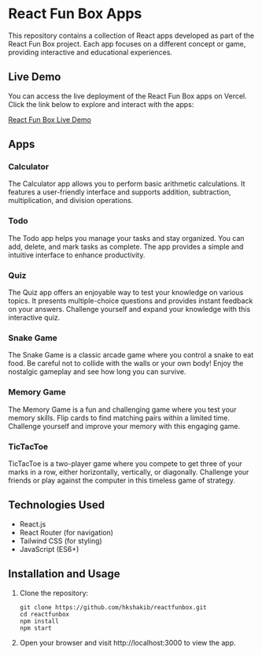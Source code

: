 # React Fun Box Apps

This repository contains a collection of React apps developed as part of the React Fun Box project. Each app focuses on a different concept or game, providing interactive and educational experiences.

## Live Demo

You can access the live deployment of the React Fun Box apps on Vercel. Click the link below to explore and interact with the apps:

[React Fun Box Live Demo](https://reactfunbox.vercel.app/)

## Apps

### Calculator

The Calculator app allows you to perform basic arithmetic calculations. It features a user-friendly interface and supports addition, subtraction, multiplication, and division operations.

### Todo

The Todo app helps you manage your tasks and stay organized. You can add, delete, and mark tasks as complete. The app provides a simple and intuitive interface to enhance productivity.

### Quiz

The Quiz app offers an enjoyable way to test your knowledge on various topics. It presents multiple-choice questions and provides instant feedback on your answers. Challenge yourself and expand your knowledge with this interactive quiz.

### Snake Game

The Snake Game is a classic arcade game where you control a snake to eat food. Be careful not to collide with the walls or your own body! Enjoy the nostalgic gameplay and see how long you can survive.

### Memory Game

The Memory Game is a fun and challenging game where you test your memory skills. Flip cards to find matching pairs within a limited time. Challenge yourself and improve your memory with this engaging game.


### TicTacToe

TicTacToe is a two-player game where you compete to get three of your marks in a row, either horizontally, vertically, or diagonally. Challenge your friends or play against the computer in this timeless game of strategy.

## Technologies Used

- React.js
- React Router (for navigation)
- Tailwind CSS (for styling)
- JavaScript (ES6+)

## Installation and Usage

1. Clone the repository:

   ```shell
   git clone https://github.com/hkshakib/reactfunbox.git
   cd reactfunbox
   npm install
   npm start

2. Open your browser and visit http://localhost:3000 to view the app.
